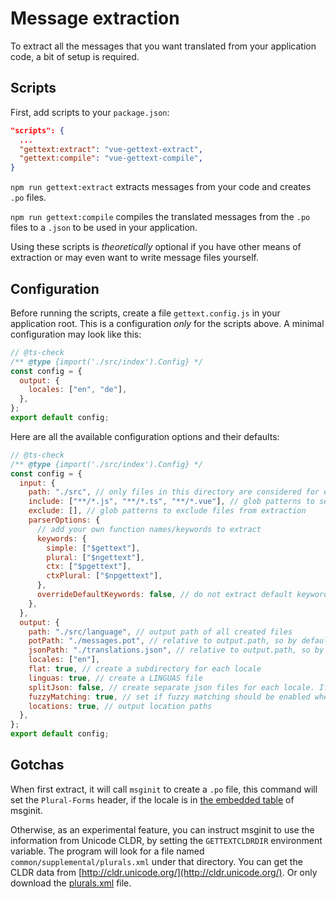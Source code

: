 # Message extraction

To extract all the messages that you want translated from your application code, a bit of setup is required.

## Scripts

First, add scripts to your `package.json`:

```json { package.json }
"scripts": {
  ...
  "gettext:extract": "vue-gettext-extract",
  "gettext:compile": "vue-gettext-compile",
}
```

`npm run gettext:extract` extracts messages from your code and creates `.po` files.

`npm run gettext:compile` compiles the translated messages from the `.po` files to a `.json` to be used in your application.

Using these scripts is _theoretically_ optional if you have other means of extraction or may even want to write message files yourself.

## Configuration

Before running the scripts, create a file `gettext.config.js` in your application root. This is a configuration _only_ for the scripts above. A minimal configuration may look like this:

```js
// @ts-check
/** @type {import('./src/index').Config} */
const config = {
  output: {
    locales: ["en", "de"],
  },
};
export default config;
```

Here are all the available configuration options and their defaults:

```js
// @ts-check
/** @type {import('./src/index').Config} */
const config = {
  input: {
    path: "./src", // only files in this directory are considered for extraction
    include: ["**/*.js", "**/*.ts", "**/*.vue"], // glob patterns to select files for extraction
    exclude: [], // glob patterns to exclude files from extraction
    parserOptions: {
      // add your own function names/keywords to extract
      keywords: {
        simple: ["$gettext"],
        plural: ["$ngettext"],
        ctx: ["$pgettext"],
        ctxPlural: ["$npgettext"],
      },
      overrideDefaultKeywords: false, // do not extract default keywords, `keywords` must be set if this is enabled
    },
  },
  output: {
    path: "./src/language", // output path of all created files
    potPath: "./messages.pot", // relative to output.path, so by default "./src/language/messages.pot"
    jsonPath: "./translations.json", // relative to output.path, so by default "./src/language/translations.json"
    locales: ["en"],
    flat: true, // create a subdirectory for each locale
    linguas: true, // create a LINGUAS file
    splitJson: false, // create separate json files for each locale. If used, jsonPath must end with a directory, not a file
    fuzzyMatching: true, // set if fuzzy matching should be enabled when merging the pot file into the po files
    locations: true, // output location paths
  },
};
export default config;
```

## Gotchas

When first extract, it will call `msginit` to create a `.po` file,
this command will set the `Plural-Forms` header, if the locale is in
[the embedded table](https://github.com/dd32/gettext/blob/master/gettext-tools/src/plural-table.c#L27)
of msginit.

Otherwise, as an experimental feature,
you can instruct msginit to use the information from Unicode CLDR,
by setting the `GETTEXTCLDRDIR` environment variable.
The program will look for a file named
`common/supplemental/plurals.xml` under that directory.
You can get the CLDR data from [http://cldr.unicode.org/](http://cldr.unicode.org/).
Or only download the [plurals.xml](https://raw.githubusercontent.com/unicode-org/cldr/main/common/supplemental/plurals.xml) file.
